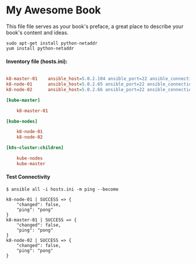 # My Awesome Book

This file file serves as your book's preface, a great place to describe your book's content and ideas.

```
sudo apt-get install python-netaddr
yum install python-netaddr
```

#### Inventory file (hosts.ini):
```ini

k8-master-01    ansible_host=5.0.2.104 ansible_port=22 ansible_connection=ssh  ansible_user=centos
k8-node-01      ansible_host=5.0.2.65 ansible_port=22 ansible_connection=ssh  ansible_user=centos
k8-node-02      ansible_host=5.0.2.66 ansible_port=22 ansible_connection=ssh  ansible_user=centos

[kube-master]

    k8-master-01

[kube-nodes]

    k8-node-01
    k8-node-02

[k8s-cluster:children]

    kube-nodes
    kube-master

```

#### Test Connectivity
```
$ ansible all -i hosts.ini -m ping --become

k8-node-01 | SUCCESS => {
    "changed": false,
    "ping": "pong"
}
k8-master-01 | SUCCESS => {
    "changed": false,
    "ping": "pong"
}
k8-node-02 | SUCCESS => {
    "changed": false,
    "ping": "pong"
}
```